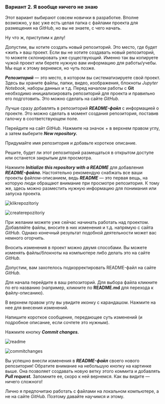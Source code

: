 ### **Вариант 2. Я вообще ничего не знаю**

Этот вариант выбирают совсем новички в разработке. Вполне возможно, у вас уже есть целая папка с файлами проекта для размещения на _GitHub_, но вы не знаете, с чего начать.

Ну что ж, приступим к делу!

Допустим, вы хотите создать новый репозиторий. Это место, где будет «жить » ваш проект. Если вы не хотите создавать новый репозиторий, то можете склонировать уже существующий. Именно так вы копируете чужой проект или берете нужную вам информацию для работы/учебы. Мы еще к этому вернемся, но чуть позже.

___Репозиторий___ — это место, в котором вы систематизируете свой проект. Здесь вы храните файлы, папки, видео, изображения, блокноты _Jupyter Notebook_, наборы данных и т.д. Перед началом работы с __Git__ необходимо инициализировать репозиторий для проекта и правильно его подготовить. Это можно сделать на сайте _GitHub_.

Лучше сразу добавлять в репозиторий ___README-файл___ с информацией о проекте. Это можно сделать в момент создания репозитория, поставив галочку в соответствующем поле.

Перейдите на сайт _GitHub_. Нажмите на значок + в верхнем правом углу, а затем выберите ___New repository.___

Придумайте имя репозитория и добавьте короткое описание.

Решите, будет ли этот репозиторий размещаться в открытом доступе или останется закрытым для просмотра.

Нажмите ___Initialize this repository with a README___ для добавления ___README-файла.___ Настоятельно рекомендую снабжать все ваши проекты файлом-описанием, ведь ___README___ — это первая вещь, на которую люди обращают внимание при просмотре репозитория. К тому же, здесь можно разместить нужную информацию для понимания или запуска проекта.

![klikrepozitoriy](https://miro.medium.com/max/720/1*M3pPptyTNLOcFnWyhtiBjQ.png)

![createrepozitoriy](https://miro.medium.com/max/875/1*gwswZ6UaUG-vbU368qEVug.png)


При желании можете уже сейчас начинать работать над проектом. Добавляйте файлы, вносите в них изменения и т.д. напрямую с сайта _GitHub_. Однако конечный результат подобной деятельности может вас немного огорчить.

Вносить изменения в проект можно двумя способами. Вы можете изменять файлы/блокноты на компьютере либо делать это на сайте _GitHub._

Допустим, вам захотелось подкорректировать README-файл на сайте _GitHub._

Для начала перейдите в ваш репозиторий.
Для выбора файла кликните по его названию (например, кликните по __README.md__ для перехода к файлу-описанию).

В верхнем правом углу вы увидите иконку с карандашом. Нажмите на нее для внесения изменений.

Напишите короткое сообщение, передающее суть изменений (и подробное описание, если сочтете это нужным).

Нажмите кнопку ___Commit changes.___

![readme](https://miro.medium.com/max/720/1*ZE7qLAqSQu5akqSlGeKokw.png)

![commitchanges](https://miro.medium.com/max/719/1*P1Cj-dHwIGKbMoJftaUmyQ.png)


Вы успешно внесли изменения в ___README-файл___ своего нового репозитория! Обратите внимание на небольшую кнопку на картинке выше. Она позволяет создавать новую ветку этого коммита и добавлять ___Pull request.___ Запомните ее, скоро к ней вернемся.
Как вы видите — ничего сложного!

Лично я предпочитаю работать с файлами на локальном компьютере, а не на сайте _GitHub._ Поэтому давайте научимся и этому.

